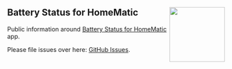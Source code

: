 <h2>
  Battery Status for HomeMatic
  <img src="https://zeezide.de/img/hmbattery/iPhoneMobileBattery@3x.png"
       align="right" width="128" height="128" />
</h2>

Public information around
[Battery Status for HomeMatic](https://zeezide.de/en/products/hmbattery/) app.

Please file issues over here: [GitHub Issues](https://github.com/ZeeZide/Battery-Status-for-HomeMatic/issues).
